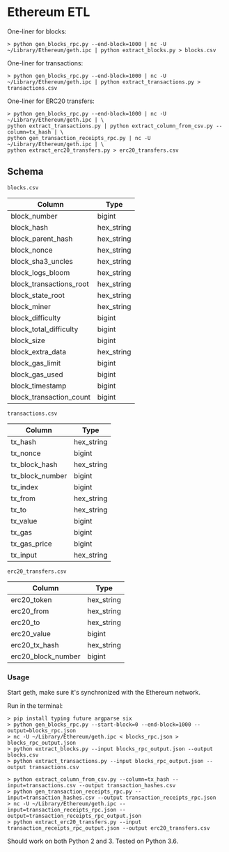 # Ethereum ETL

One-liner for blocks:

```
> python gen_blocks_rpc.py --end-block=1000 | nc -U ~/Library/Ethereum/geth.ipc | python extract_blocks.py > blocks.csv
```

One-liner for transactions:

```
> python gen_blocks_rpc.py --end-block=1000 | nc -U ~/Library/Ethereum/geth.ipc | python extract_transactions.py > transactions.csv
```

One-liner for ERC20 transfers:

```
> python gen_blocks_rpc.py --end-block=1000 | nc -U ~/Library/Ethereum/geth.ipc | \
python extract_transactions.py | python extract_column_from_csv.py --column=tx_hash | \
python gen_transaction_receipts_rpc.py | nc -U ~/Library/Ethereum/geth.ipc | \
python extract_erc20_transfers.py > erc20_transfers.csv
```

## Schema

`blocks.csv`

Column                  | Type               |
------------------------|---------------------
block_number            | bigint             |
block_hash              | hex_string         |
block_parent_hash       | hex_string         |
block_nonce             | hex_string         |
block_sha3_uncles       | hex_string         |
block_logs_bloom        | hex_string         |
block_transactions_root | hex_string         |
block_state_root        | hex_string         |
block_miner             | hex_string         |
block_difficulty        | bigint             |
block_total_difficulty  | bigint             |
block_size              | bigint             |
block_extra_data        | hex_string         |
block_gas_limit         | bigint             |
block_gas_used          | bigint             |
block_timestamp         | bigint             |
block_transaction_count | bigint             |

`transactions.csv`

Column              |    Type     |
--------------------|--------------
tx_hash             | hex_string  |
tx_nonce            | bigint      |
tx_block_hash       | hex_string  |
tx_block_number     | bigint      |
tx_index            | bigint      |
tx_from             | hex_string  |
tx_to               | hex_string  |
tx_value            | bigint      |
tx_gas              | bigint      |
tx_gas_price        | bigint      |
tx_input            | hex_string  |

`erc20_transfers.csv`

Column              |    Type     |
--------------------|--------------
erc20_token         | hex_string  |
erc20_from          | hex_string  |
erc20_to            | hex_string  |
erc20_value         | bigint      |
erc20_tx_hash       | hex_string  |
erc20_block_number  | bigint      |

### Usage

Start geth, make sure it's synchronized with the Ethereum network.

Run in the terminal:

```
> pip install typing future argparse six
> python gen_blocks_rpc.py --start-block=0 --end-block=1000 --output=blocks_rpc.json
> nc -U ~/Library/Ethereum/geth.ipc < blocks_rpc.json > blocks_rpc_output.json
> python extract_blocks.py --input blocks_rpc_output.json --output blocks.csv
> python extract_transactions.py --input blocks_rpc_output.json --output transactions.csv

> python extract_column_from_csv.py --column=tx_hash --input=transactions.csv --output transaction_hashes.csv
> python gen_transaction_receipts_rpc.py --input=transaction_hashes.csv --output transaction_receipts_rpc.json
> nc -U ~/Library/Ethereum/geth.ipc --input=transaction_receipts_rpc.json --output=transaction_receipts_rpc_output.json
> python extract_erc20_transfers.py --input transaction_receipts_rpc_output.json --output erc20_transfers.csv
```

Should work on both Python 2 and 3. Tested on Python 3.6.

